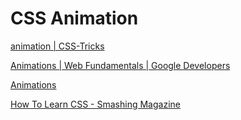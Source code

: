 # CSS Animation

[animation | CSS-Tricks](https://css-tricks.com/almanac/properties/a/animation/)

[Animations | Web Fundamentals | Google Developers](https://developers.google.com/web/fundamentals/design-and-ux/animations)

[Animations](https://web.dev/animations/)

[How To Learn CSS - Smashing Magazine](https://www.smashingmagazine.com/2019/01/how-to-learn-css/#transforms-and-animation)